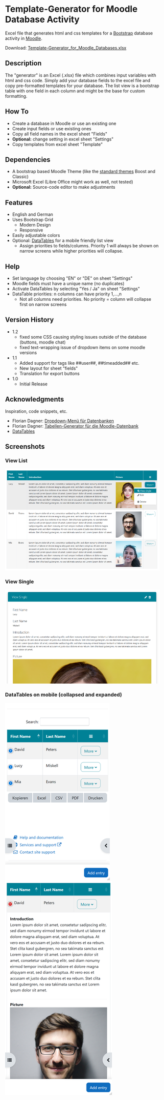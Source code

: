 # Template-Generator for Moodle Database Activity

Excel file that generates html and css templates for a [Bootstrap](https://getbootstrap.com/) database activity in [Moodle](https://moodle.org/).

Download: [Template-Generator_for_Moodle_Databases.xlsx](https://github.com/margomius/moodle-database-generator/raw/main/Template-Generator_for_Moodle_Databases.xlsx)

## Description

The "generator" is an Excel (.xlsx) file which combines input variables with html and css code.
Simply add your database fields to the excel file and copy pre-formatted templates for your database.
The list view is a bootstrap table with one field in each column and might be the base for custom formatting.

## How To

* Create a database in Moodle or use an existing one
* Create input fields or use existing ones
* Copy all field names in the excel sheet "Fields"
* **Optional:** change setting in excel sheet "Settings"
* Copy templates from excel sheet "Template"

## Dependencies

* A bootstrap based Moodle Theme (like the [standard themes](https://docs.moodle.org/401/en/Standard_themes) Boost and Classic)
* Microsoft Excel (Libre Office might work as well, not tested)
* **Optional:** Source-code editor to make adjustments

## Features

* English and German
* Uses Bootstrap Grid
    * Modern Design
    * Responsive
* Easily adjustable colors
* Optional: [DataTables](https://datatables.net/) for a mobile friendly list view
    * Assign priorities to fields/columns. Priority 1 will always be shown on narrow screens while higher priorities will collapse.

## Help

* Set language by choosing "EN" or "DE" on sheet "Settings"
* Moodle fields must have a unique name (no duplicates)
* Activate DataTables by selecting "Yes / Ja" on sheet "Settings"
* DataTable priorities: n columns can have priority 1,...,n
    * Not all columns need priorities. No priority = column will collapse first on narrow screens

## Version History

* 1.2
    * fixed some CSS causing styling issues outside of the database (buttons, moodle chat)
    * fixed text-wrapping issue of dropdown items on some moodle versions
* 1.1
    * Added support for tags like ##user##, ##timeadded## etc.
    * New layout for sheet "fields"
    * Translation for export buttons
* 1.0
    * Initial Release

## Acknowledgments

Inspiration, code snippets, etc.
* Florian Dagner: [Dropdown-Menü für Datenbanken](https://fdagner.notion.site/Dropdown-Menu-f-r-Datenbank-Aktionen-ad16054184c740de816a092c7a487260)
* Florian Dagner: [Tabellen-Generator für die Moodle-Datenbank](https://fdagner.de/wpress/tabellen-generator-fuer-die-moodle-datenbank-beta/)
* [DataTables](https://datatables.net/)

## Screenshots

### View List
![image](https://github.com/margomius/moodle-database-generator/blob/main/Screenshots/05_List_View.PNG?raw=true)

### View Single
![image](https://github.com/margomius/moodle-database-generator/blob/main/Screenshots/06_Single_View.PNG?raw=true)

### DataTables on mobile (collapsed and expanded)
![image](https://github.com/margomius/moodle-database-generator/blob/main/Screenshots/07_DataTables_List_View_Collapsed.PNG?raw=true)&nbsp;&nbsp;&nbsp;&nbsp;&nbsp;![image](https://github.com/margomius/moodle-database-generator/blob/main/Screenshots/08_DataTables_List_View_Expanded.PNG?raw=true)
